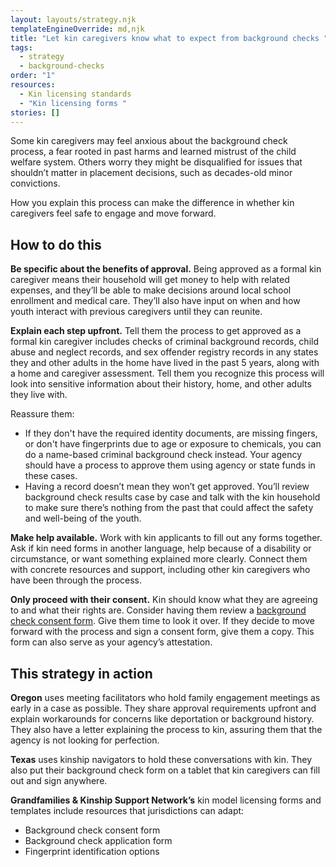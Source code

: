 ```yaml
---
layout: layouts/strategy.njk
templateEngineOverride: md,njk
title: "Let kin caregivers know what to expect from background checks "
tags:
  - strategy
  - background-checks
order: "1"
resources:
  - Kin licensing standards
  - "Kin licensing forms "
stories: []
---
```

Some kin caregivers may feel anxious about the background check process, a fear rooted in past harms and learned mistrust of the child welfare system. Others worry they might be disqualified for issues that shouldn’t matter in placement decisions, such as decades-old minor convictions.

How you explain this process can make the difference in whether kin caregivers feel safe to engage and move forward.

## How to do this

**Be specific about the benefits of approval.** Being approved as a formal kin caregiver means their household will get money to help with related expenses, and they’ll be able to make decisions around local school enrollment and medical care. They’ll also have input on when and how youth interact with previous caregivers until they can reunite.

**Explain each step upfront.** Tell them the process to get approved as a formal kin caregiver includes checks of criminal background records, child abuse and neglect records, and sex offender registry records in any states they and other adults in the home have lived in the past 5 years, along with a home and caregiver assessment. Tell them you recognize this process will look into sensitive information about their history, home, and other adults they live with.

Reassure them:

* If they don't have the required identity documents, are missing fingers, or don't have fingerprints due to age or exposure to chemicals, you can do a name-based criminal background check instead. Your agency should have a process to approve them using agency or state funds in these cases.
* Having a record doesn’t mean they won’t get approved. You’ll review background check results case by case and talk with the kin household to make sure there’s nothing from the past that could affect the safety and well-being of the youth. 

**Make help available.** Work with kin applicants to fill out any forms together. Ask if kin need forms in another language, help because of a disability or circumstance, or want something explained more clearly. Connect them with concrete resources and support, including other kin caregivers who have been through the process.

**Only proceed with their consent.** Kin should know what they are agreeing to and what their rights are. Consider having them review a [background check consent form](https://www.grandfamilies.org/Resources/Kin-Specific-Licensing-Standards-Sample-Forms). Give them time to look it over. If they decide to move forward with the process and sign a consent form, give them a copy. This form can also serve as your agency’s attestation.

## This strategy in action

**Oregon** uses meeting facilitators who hold family engagement meetings as early in a case as possible. They share approval requirements upfront and explain workarounds for concerns like deportation or background history. They also have a letter explaining the process to kin, assuring them that the agency is not looking for perfection.

**Texas** uses kinship navigators to hold these conversations with kin. They also put their background check form on a tablet that kin caregivers can fill out and sign anywhere.

**Grandfamilies & Kinship Support Network’s** kin model licensing forms and templates include resources that jurisdictions can adapt:

* Background check consent form 
* Background check application form
* Fingerprint identification options
